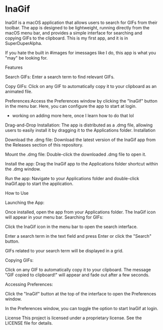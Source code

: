 # InaGif

InaGif is a macOS application that allows users to search for GIFs from their toolbar. The app is designed to be lightweight, running directly from the macOS menu bar, and provides a simple interface for searching and copying GIFs to the clipboard. This is my first app, and it is in SuperDuperAlpha.

If you hate the built in #images for imessages like I do, this app is what you "may" be looking for.


Features

Search GIFs: Enter a search term to find relevant GIFs.

Copy GIFs: Click on any GIF to automatically copy it to your clipboard as an animated file.

Preferences:Access the Preferences window by clicking the "InaGif" button in the menu bar. Here, you can configure the app to start at login.
- working on adding more here, once I learn how to do that lol
  
Drag-and-Drop Installation: The app is distributed as a .dmg file, allowing users to easily install it by dragging it to the Applications folder.
Installation

Download the .dmg file: Download the latest version of the InaGif app from the Releases section of this repository.

Mount the .dmg file: Double-click the downloaded .dmg file to open it.

Install the app: Drag the InaGif app to the Applications folder shortcut within the .dmg window.

Run the app: Navigate to your Applications folder and double-click InaGif.app to start the application.

How to Use

Launching the App:

Once installed, open the app from your Applications folder. The InaGif icon will appear in your menu bar.
Searching for GIFs:

Click the InaGif icon in the menu bar to open the search interface.

Enter a search term in the text field and press Enter or click the "Search" button.

GIFs related to your search term will be displayed in a grid.


Copying GIFs:

Click on any GIF to automatically copy it to your clipboard. The message "GIF copied to clipboard!" will appear and fade out after a few seconds.


Accessing Preferences:

Click the "InaGif" button at the top of the interface to open the Preferences window.

In the Preferences window, you can toggle the option to start InaGif at login.




License
This project is licensed under a proprietary license. See the LICENSE file for details.

